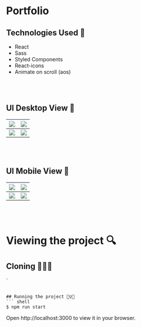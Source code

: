 # Portfolio

## Technologies Used 💫
* React
* Sass
* Styled Components
* React-icons
* Animate on scroll (aos)

<br>
<br>

## UI Desktop View 🌠
| <img src="https://user-images.githubusercontent.com/79151294/235936228-1922ca91-6c08-4833-8587-20c3bf74afbf.png" > | <img src="https://user-images.githubusercontent.com/79151294/235937004-f7ad90cf-2f78-41a3-9b63-f65161a6b2d4.png">|
| ------ | ----------- |
| <img src="https://user-images.githubusercontent.com/79151294/235937488-cba1f518-0c49-449f-a43a-f03ee0c68b92.png"> | <img src="https://user-images.githubusercontent.com/79151294/235937815-f7bc3890-eeb1-4850-a055-3132db51cd6d.png">|

<br>
<br>

## UI Mobile View 🌠
| <img src="https://user-images.githubusercontent.com/79151294/235938255-c2695e87-7722-429e-93fb-58f1913fa34d.png" > | <img src="https://user-images.githubusercontent.com/79151294/235938504-771bccd6-7d9f-45a8-9855-e703283a5ef6.png" >|
| ------ | ----------- |
| <img src="https://user-images.githubusercontent.com/79151294/235938764-ef102126-b96a-4d66-a52a-7a849c68ec9c.png"> | <img src="https://user-images.githubusercontent.com/79151294/235939071-40905601-4e48-4a88-9f4a-d47ec4be029a.png" >|


<br>
<br>

# Viewing the project 🔍


## Cloning 🧑‍🤝‍🧑

`
```

## Running the project 🏃‍♀️💨
``` shell
$ npm run start
```
Open http://localhost:3000 to view it in your browser.

